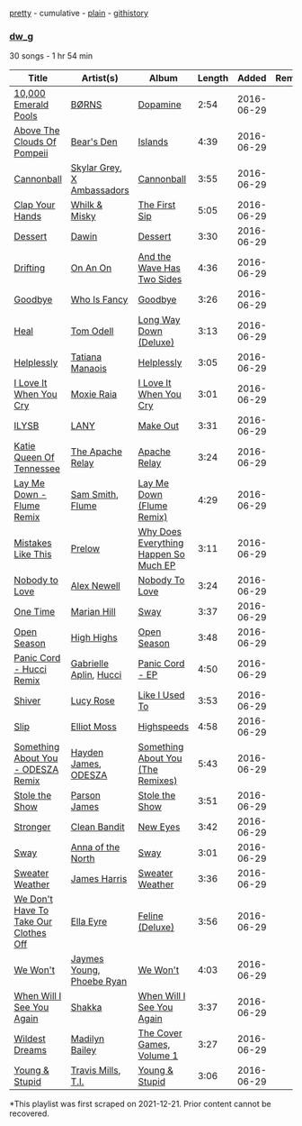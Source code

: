 [pretty](/playlists/pretty/40VxbK9NqccdUDUpiUXmbp.md) - cumulative - [plain](/playlists/plain/40VxbK9NqccdUDUpiUXmbp) - [githistory](https://github.githistory.xyz/mackorone/spotify-playlist-archive/blob/main/playlists/plain/40VxbK9NqccdUDUpiUXmbp)

### [dw\_g](https://open.spotify.com/playlist/40VxbK9NqccdUDUpiUXmbp)

> 

30 songs - 1 hr 54 min

| Title | Artist(s) | Album | Length | Added | Removed |
|---|---|---|---|---|---|
| [10,000 Emerald Pools](https://open.spotify.com/track/2pA4ip3VIEVcIa3qE02oAX) | [BØRNS](https://open.spotify.com/artist/1KP6TWI40m7p3QBTU6u2xo) | [Dopamine](https://open.spotify.com/album/17l7MIu0Jh0tdgK7or9ovw) | 2:54 | 2016-06-29 |  |
| [Above The Clouds Of Pompeii](https://open.spotify.com/track/23tDyaKIRBPXgwBwz1jE4K) | [Bear's Den](https://open.spotify.com/artist/0nJaMZM8paoA5HEUTUXPqi) | [Islands](https://open.spotify.com/album/6t4hbVlShehFEJQ9nXR8x8) | 4:39 | 2016-06-29 |  |
| [Cannonball](https://open.spotify.com/track/1Ez4p27fWkO7j9F1o5aHOD) | [Skylar Grey](https://open.spotify.com/artist/4utLUGcTvOJFr6aqIJtYWV), [X Ambassadors](https://open.spotify.com/artist/3NPpFNZtSTHheNBaWC82rB) | [Cannonball](https://open.spotify.com/album/5xL9BEb10q8us1fRdQdGkm) | 3:55 | 2016-06-29 |  |
| [Clap Your Hands](https://open.spotify.com/track/5ndyjqPPACB114cu4PlAw9) | [Whilk & Misky](https://open.spotify.com/artist/6m9a3tDNWDe6bVR2csIjEv) | [The First Sip](https://open.spotify.com/album/0gGA9Yz4OpCcxxqPmQUA1I) | 5:05 | 2016-06-29 |  |
| [Dessert](https://open.spotify.com/track/1tYt8PbpbeTuqsNmprAZYY) | [Dawin](https://open.spotify.com/artist/46GXASE9LHzyssNqKOInUu) | [Dessert](https://open.spotify.com/album/4xNCtUWlbfoRilthUHkWR1) | 3:30 | 2016-06-29 |  |
| [Drifting](https://open.spotify.com/track/58VZtWOA75FCms5fd8H7Zy) | [On An On](https://open.spotify.com/artist/3Topzt1UZCz8GQlP7Zsu0M) | [And the Wave Has Two Sides](https://open.spotify.com/album/0wcMwCsI2IigSCcEgAYReT) | 4:36 | 2016-06-29 |  |
| [Goodbye](https://open.spotify.com/track/6K5xY7EabiBLjd2HuBQIak) | [Who Is Fancy](https://open.spotify.com/artist/5QSx2vpiSchSeCwc0qmfNI) | [Goodbye](https://open.spotify.com/album/3wXSqg2UGr5JOlCcxWR7K4) | 3:26 | 2016-06-29 |  |
| [Heal](https://open.spotify.com/track/4KlL5Bwlm4yHYxr0B2rHci) | [Tom Odell](https://open.spotify.com/artist/2txHhyCwHjUEpJjWrEyqyX) | [Long Way Down \(Deluxe\)](https://open.spotify.com/album/0Gf1yE895FKK4YWVRuAeg8) | 3:13 | 2016-06-29 |  |
| [Helplessly](https://open.spotify.com/track/1pvGWSvIXr8PTk8nC4SnXK) | [Tatiana Manaois](https://open.spotify.com/artist/7z1VrrLktQYoS9C0cFbfnI) | [Helplessly](https://open.spotify.com/album/2Wv0ZnTBetuPqrz3hfWc6X) | 3:05 | 2016-06-29 |  |
| [I Love It When You Cry](https://open.spotify.com/track/6r3v7nkYQGiHfgNTrpRAwx) | [Moxie Raia](https://open.spotify.com/artist/1dSRKlg9rzvs63rhT8Sbpp) | [I Love It When You Cry](https://open.spotify.com/album/6cm7XPl8ijngcWH2fgSwLI) | 3:01 | 2016-06-29 |  |
| [ILYSB](https://open.spotify.com/track/3BwR5psKNxcyqWoc80eOuq) | [LANY](https://open.spotify.com/artist/49tQo2QULno7gxHutgccqF) | [Make Out](https://open.spotify.com/album/4sldmS76FbpIaO2sEsZlBh) | 3:31 | 2016-06-29 |  |
| [Katie Queen Of Tennessee](https://open.spotify.com/track/5iXuX70Sxp6sKdumBcQQW7) | [The Apache Relay](https://open.spotify.com/artist/62pBNClOEZJEyRXrzC2CtI) | [Apache Relay](https://open.spotify.com/album/239UV8PJLsEaJfcNM4T7rb) | 3:24 | 2016-06-29 |  |
| [Lay Me Down \- Flume Remix](https://open.spotify.com/track/0ILxg725sebcR1w1IjI85I) | [Sam Smith](https://open.spotify.com/artist/2wY79sveU1sp5g7SokKOiI), [Flume](https://open.spotify.com/artist/6nxWCVXbOlEVRexSbLsTer) | [Lay Me Down \(Flume Remix\)](https://open.spotify.com/album/0KJ7bCeveqt4vwNEg8ZC6V) | 4:29 | 2016-06-29 |  |
| [Mistakes Like This](https://open.spotify.com/track/4telT9zZWgv4d8gD4WZrlA) | [Prelow](https://open.spotify.com/artist/7aSRqRjQAYTEm2fFohlZZn) | [Why Does Everything Happen So Much EP](https://open.spotify.com/album/2rQIMkDTxP8IPGtF7qFPwE) | 3:11 | 2016-06-29 |  |
| [Nobody to Love](https://open.spotify.com/track/2CwpR24w47Gusfmv42SKdF) | [Alex Newell](https://open.spotify.com/artist/2vGaSKEDFsVPBgcnGxqlBN) | [Nobody To Love](https://open.spotify.com/album/5ZB9CKDTOoN80AwYvwKOy0) | 3:24 | 2016-06-29 |  |
| [One Time](https://open.spotify.com/track/1Z4UKak2eNteHFZkwiYPNz) | [Marian Hill](https://open.spotify.com/artist/1xHQO9GJIW9OXHxGBISYc5) | [Sway](https://open.spotify.com/album/4GgwHp794AzZkv2hh8geZu) | 3:37 | 2016-06-29 |  |
| [Open Season](https://open.spotify.com/track/4XhElUi1UJucxdqVa6HhkB) | [High Highs](https://open.spotify.com/artist/1cXVTtkpqSXVhyD32f9MS4) | [Open Season](https://open.spotify.com/album/0k9URLTnwAUexYnJVkyRcC) | 3:48 | 2016-06-29 |  |
| [Panic Cord \- Hucci Remix](https://open.spotify.com/track/7s61CkW9KFKc4E4R0BVoiq) | [Gabrielle Aplin](https://open.spotify.com/artist/3w6zswp5THsSKYLICUbDTZ), [Hucci](https://open.spotify.com/artist/1wJNeTGqvB8WVYak3HC3pk) | [Panic Cord \- EP](https://open.spotify.com/album/5vpl6jYfAEAAcu9CwgT7gp) | 4:50 | 2016-06-29 |  |
| [Shiver](https://open.spotify.com/track/0Wv9Ckm088qsVkMKPH170C) | [Lucy Rose](https://open.spotify.com/artist/2uvY5pgdD9t1CZ5zMNw1rl) | [Like I Used To](https://open.spotify.com/album/2WYwG9H90bEhcHdyeUdA3h) | 3:53 | 2016-06-29 |  |
| [Slip](https://open.spotify.com/track/1BaOhe084eXesllCBZXHYn) | [Elliot Moss](https://open.spotify.com/artist/2xGCGoulmU85qYdpb2Z4xx) | [Highspeeds](https://open.spotify.com/album/07IPiYxhMIO6R5fe8gcPbt) | 4:58 | 2016-06-29 |  |
| [Something About You \- ODESZA Remix](https://open.spotify.com/track/6vjWim6xU6tPjA42GxSp1U) | [Hayden James](https://open.spotify.com/artist/4csQIMQm6vI2A2SCVDuM2z), [ODESZA](https://open.spotify.com/artist/21mKp7DqtSNHhCAU2ugvUw) | [Something About You \(The Remixes\)](https://open.spotify.com/album/0WJIPz25jMYUpLMTM37eA6) | 5:43 | 2016-06-29 |  |
| [Stole the Show](https://open.spotify.com/track/0uf2MtrLg2WUWYrs1rltpY) | [Parson James](https://open.spotify.com/artist/48sLioddyaXkuhyHXSkpsB) | [Stole the Show](https://open.spotify.com/album/2dOL5ZOIyLkNjy7sDBCfOI) | 3:51 | 2016-06-29 |  |
| [Stronger](https://open.spotify.com/track/3utsJdhRUrJA8avrOawi8D) | [Clean Bandit](https://open.spotify.com/artist/6MDME20pz9RveH9rEXvrOM) | [New Eyes](https://open.spotify.com/album/0dNt3MfPrvj6mHmajSuahw) | 3:42 | 2016-06-29 |  |
| [Sway](https://open.spotify.com/track/38qePkccYVYaEHhT3pWvS7) | [Anna of the North](https://open.spotify.com/artist/1mSJCvDX0W7Dn7S9C6vmvI) | [Sway](https://open.spotify.com/album/0k645CMrfsa3A2WRZVBlp2) | 3:01 | 2016-06-29 |  |
| [Sweater Weather](https://open.spotify.com/track/1u9O8H6eSMx5x1zNOn41WL) | [James Harris](https://open.spotify.com/artist/4UBYU2gjxGYZSG4k6RW32F) | [Sweater Weather](https://open.spotify.com/album/3LuNsdrdsewoFLvQTFhyub) | 3:36 | 2016-06-29 |  |
| [We Don't Have To Take Our Clothes Off](https://open.spotify.com/track/61iyAeMVUNu7vIVqedsBFB) | [Ella Eyre](https://open.spotify.com/artist/66TrUkUZ3RM29dqeDQRgyA) | [Feline \(Deluxe\)](https://open.spotify.com/album/0AbUYFSGVNegJoajijrRvM) | 3:56 | 2016-06-29 |  |
| [We Won't](https://open.spotify.com/track/5pLjOLnVVOVK6uvHmhBz8f) | [Jaymes Young](https://open.spotify.com/artist/6QrQ7OrISRYIfS5mtacaw2), [Phoebe Ryan](https://open.spotify.com/artist/4N874uPqBka1QiCvnCVOtr) | [We Won't](https://open.spotify.com/album/6G2wAqdL2XxRmXXcAS8LB7) | 4:03 | 2016-06-29 |  |
| [When Will I See You Again](https://open.spotify.com/track/3T9EW0MN5nyXi7qbKWaOMq) | [Shakka](https://open.spotify.com/artist/7fqDRFkiuwzFDde1K0taVs) | [When Will I See You Again](https://open.spotify.com/album/7xL6XIGgDzE4cpKpXcVi80) | 3:37 | 2016-06-29 |  |
| [Wildest Dreams](https://open.spotify.com/track/2UoV72SoWnie4d1nD7eK4e) | [Madilyn Bailey](https://open.spotify.com/artist/0NxhAEPOSeCg6vypFr7yjU) | [The Cover Games, Volume 1](https://open.spotify.com/album/1j236t4lL35TAwUvWX61nD) | 3:27 | 2016-06-29 |  |
| [Young & Stupid](https://open.spotify.com/track/4aFv0v8fpRsC2hFaIZEYGU) | [Travis Mills](https://open.spotify.com/artist/5fzbfP3jLDaJZe7TdFDXRY), [T.I.](https://open.spotify.com/artist/4OBJLual30L7gRl5UkeRcT) | [Young & Stupid](https://open.spotify.com/album/5qNiiHsCPymN1JFGAS14qO) | 3:06 | 2016-06-29 |  |

\*This playlist was first scraped on 2021-12-21. Prior content cannot be recovered.
